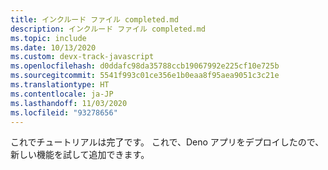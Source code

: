 ```yaml
---
title: インクルード ファイル completed.md
description: インクルード ファイル completed.md
ms.topic: include
ms.date: 10/13/2020
ms.custom: devx-track-javascript
ms.openlocfilehash: d0ddafc98da35788ccb19067992e225cf10e725b
ms.sourcegitcommit: 5541f993c01ce356e1b0eaa8f95aea9051c3c21e
ms.translationtype: HT
ms.contentlocale: ja-JP
ms.lasthandoff: 11/03/2020
ms.locfileid: "93278656"
---
```

これでチュートリアルは完了です。 これで、Deno アプリをデプロイしたので、新しい機能を試して追加できます。 